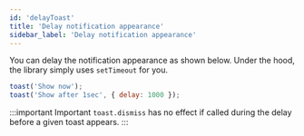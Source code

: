 ```yaml
---
id: 'delayToast'
title: 'Delay notification appearance'
sidebar_label: 'Delay notification appearance'
---
```


You can delay the notification appearance as shown below. Under the hood, the library simply uses `setTimeout` for you.

```js
toast('Show now');
toast('Show after 1sec', { delay: 1000 });
```

:::important Important
`toast.dismiss` has no effect if called during the delay before a given toast appears.
:::
